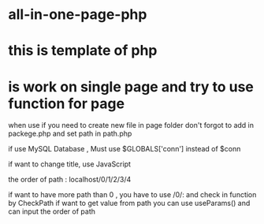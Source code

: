# all-in-one-page-php
# this is template of php 
# is work on single page and try to use function for page 

when use if you need to create new file in page folder don't forgot to add in packege.php and set path in path.php

if use MySQL Database , Must use $GLOBALS['conn'] instead of $conn

if want to change title, use JavaScript 

the order of path : localhost/0/1/2/3/4

if want to have more path than 0 , you have to use /0/: and check in function by CheckPath 
if want to get value from path you can use useParams() and can input the order of path
